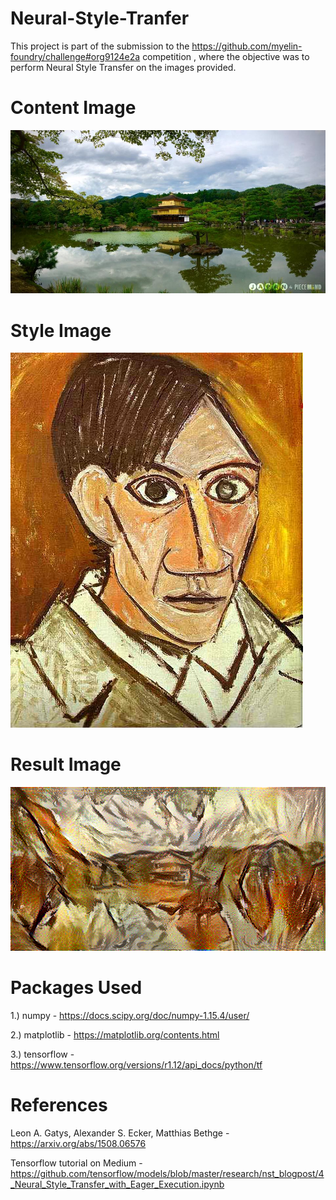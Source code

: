# Neural-Style-Tranfer
This project is part of the submission to the https://github.com/myelin-foundry/challenge#org9124e2a competition , where the objective was to perform Neural Style Transfer on the images provided. 


# Content Image

![alt text](https://github.com/highskillzz/Neural-Style-Tranfer/blob/master/content.jpg)

# Style Image

![alt text](https://github.com/highskillzz/Neural-Style-Tranfer/blob/master/style.jpg)

# Result Image

![alt text](https://github.com/highskillzz/Neural-Style-Tranfer/blob/master/result.png)


# Packages Used

1.) numpy - https://docs.scipy.org/doc/numpy-1.15.4/user/

2.) matplotlib - https://matplotlib.org/contents.html

3.) tensorflow - https://www.tensorflow.org/versions/r1.12/api_docs/python/tf


# References

Leon A. Gatys, Alexander S. Ecker, Matthias Bethge - https://arxiv.org/abs/1508.06576 

Tensorflow tutorial on Medium - https://github.com/tensorflow/models/blob/master/research/nst_blogpost/4_Neural_Style_Transfer_with_Eager_Execution.ipynb

